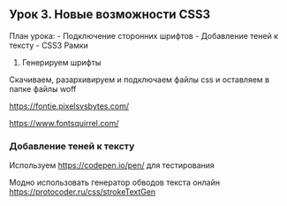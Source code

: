 

## Урок 3. Новые возможности CSS3

План урока:
\- Подключение сторонних шрифтов
\- Добавление теней к тексту
\- CSS3 Рамки

1. Генерируем шрифты

Скачиваем, разархивируем  и подключаем файлы css и оставляем в папке файлы woff

https://fontie.pixelsvsbytes.com/

https://www.fontsquirrel.com/

### Добавление теней к тексту

Используем https://codepen.io/pen/ для тестирования 

Модно использовать генератор обводов текста онлайн https://protocoder.ru/css/strokeTextGen

